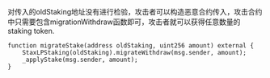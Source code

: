 对传入的oldStaking地址没有进行检验，攻击者可以构造恶意合约传入，攻击合约中只需要包含migrationWithdraw函数即可，攻击者就可以获得任意数量的staking token.

```solidity
function migrateStake(address oldStaking, uint256 amount) external {
    StaxLPStaking(oldStaking).migrateWithdraw(msg.sender, amount);
    _applyStake(msg.sender, amount);
}
```
